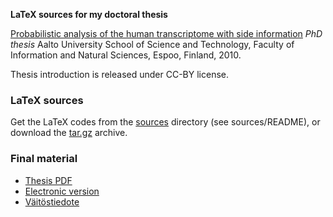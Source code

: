 **LaTeX sources for my doctoral thesis**

[Probabilistic analysis of the human transcriptome with side information](http://lib.tkk.fi/Diss/2010/isbn9789526033686) _PhD thesis_ Aalto University School of Science and Technology, Faculty of Information and Natural Sciences, Espoo, Finland, 2010. 

Thesis introduction is released under CC-BY license. 


### LaTeX sources

Get the LaTeX codes from the [sources](sources/) directory (see
sources/README), or download the [tar.gz](https://github.com/antagomir/thesis/blob/master/thesis-sources-LeoLahti.tar.gz) archive.

### Final material

* [Thesis PDF](sources/publications/thesis-LeoLahti-2010.pdf)
* [Electronic version](http://lib.tkk.fi/Diss/2010/isbn9789526033686)
* [Väitöstiedote](Vaitostiedote-LeoLahti-20101207.pdf)



